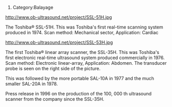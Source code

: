 1.  Category:Balayage

<http://www.ob-ultrasound.net/project/SSL-51H.jpg>

The Toshiba® SSL-51H. This was Toshiba's first real-time scanning system
produced in 1974. Scan method: Mechanical sector, Application: Cardiac

<http://www.ob-ultrasound.net/project/SSL-53H.jpg>

The first Toshiba® linear array scanner, the SSL-35H. This was Toshiba's
first electronic real-time ultrasound system produced commercially in
1976. Scan method: Electronic linear-array, Application: Abdomen. The
transducer probe is seen on the right side of the picture.

This was followed by the more portable SAL-10A in 1977 and the much
smaller SAL-20A in 1978.

Press release in 1996 on the production of the 100, 000 th ultrasound
scanner from the company since the SSL-35H.

